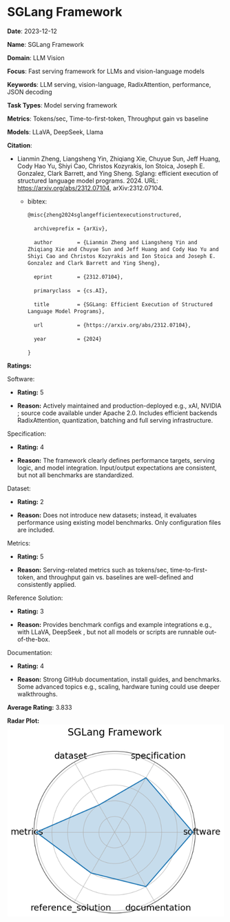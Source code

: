 # SGLang Framework


**Date**: 2023-12-12


**Name**: SGLang Framework


**Domain**: LLM Vision


**Focus**: Fast serving framework for LLMs and vision-language models


**Keywords**: LLM serving, vision-language, RadixAttention, performance, JSON decoding


**Task Types**: Model serving framework


**Metrics**: Tokens/sec, Time-to-first-token, Throughput gain vs baseline


**Models**: LLaVA, DeepSeek, Llama


**Citation**:


- Lianmin Zheng, Liangsheng Yin, Zhiqiang Xie, Chuyue Sun, Jeff Huang, Cody Hao Yu, Shiyi Cao, Christos Kozyrakis, Ion Stoica, Joseph E. Gonzalez, Clark Barrett, and Ying Sheng. Sglang: efficient execution of structured language model programs. 2024. URL: https://arxiv.org/abs/2312.07104, arXiv:2312.07104.

  - bibtex:
      ```
      @misc{zheng2024sglangefficientexecutionstructured,

        archiveprefix = {arXiv},

        author        = {Lianmin Zheng and Liangsheng Yin and Zhiqiang Xie and Chuyue Sun and Jeff Huang and Cody Hao Yu and Shiyi Cao and Christos Kozyrakis and Ion Stoica and Joseph E. Gonzalez and Clark Barrett and Ying Sheng},

        eprint        = {2312.07104},

        primaryclass  = {cs.AI},

        title         = {SGLang: Efficient Execution of Structured Language Model Programs},

        url           = {https://arxiv.org/abs/2312.07104},

        year          = {2024}

      }

      ```

**Ratings:**


Software:


  - **Rating:** 5


  - **Reason:** Actively maintained and production-deployed  e.g., xAI, NVIDIA ; source code available under Apache 2.0. Includes efficient backends  RadixAttention, quantization, batching  and full serving infrastructure. 


Specification:


  - **Rating:** 4


  - **Reason:** The framework clearly defines performance targets, serving logic, and model integration. Input/output expectations are consistent, but not all benchmarks are standardized. 


Dataset:


  - **Rating:** 2


  - **Reason:** Does not introduce new datasets; instead, it evaluates performance using existing model benchmarks. Only configuration files are included. 


Metrics:


  - **Rating:** 5


  - **Reason:** Serving-related metrics such as tokens/sec, time-to-first-token, and throughput gain vs. baselines are well-defined and consistently applied. 


Reference Solution:


  - **Rating:** 3


  - **Reason:** Provides benchmark configs and example integrations  e.g., with LLaVA, DeepSeek , but not all models or scripts are runnable out-of-the-box. 


Documentation:


  - **Rating:** 4


  - **Reason:** Strong GitHub documentation, install guides, and benchmarks. Some advanced topics  e.g., scaling, hardware tuning  could use deeper walkthroughs. 


**Average Rating:** 3.833


**Radar Plot:**
 ![Sglang Framework radar plot](../../tex/images/sglang_framework_radar.png)